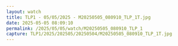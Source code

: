 ```yaml
---
layout: watch
title: TLP1 - 05/05/2025 - M20250505_080910_TLP_1T.jpg
date: 2025-05-05 08:09:10
permalink: /2025/05/05/watch/M20250505_080910_TLP_1
capture: TLP1/2025/202505/20250504/M20250505_080910_TLP_1T.jpg
---
```

